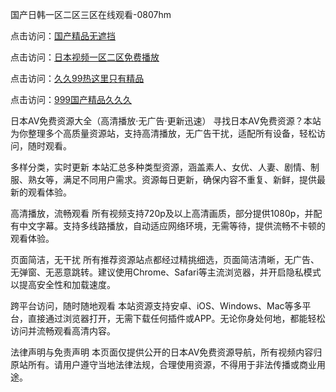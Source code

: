 国产日韩一区二区三区在线观看-0807hm

点击访问：<a href="https://heiliaozj3tjd.pages.dev">国产精品无遮挡</a>

点击访问：<a href="https://heiliaowzu4ur.pages.dev">日本视频一区二区免费播放</a>

点击访问：<a href="https://heiliaoxwd5i8.pages.dev">久久99热这里只有精品</a>

点击访问：<a href="https://heiliaoe8ajia.pages.dev">999国产精品久久久</a>


日本AV免费资源大全（高清播放·无广告·更新迅速）
寻找日本AV免费资源？本站为你整理多个高质量资源站，支持高清播放，无广告干扰，适配所有设备，轻松访问，随时观看。

多样分类，实时更新
本站汇总多种类型资源，涵盖素人、女优、人妻、剧情、制服、熟女等，满足不同用户需求。资源每日更新，确保内容不重复、新鲜，提供最新的观看体验。

高清播放，流畅观看
所有视频支持720p及以上高清画质，部分提供1080p，并配有中文字幕。支持多线路播放，自动适应网络环境，无需等待，提供流畅不卡顿的观看体验。

页面简洁，无干扰
所有推荐资源站点都经过精挑细选，页面简洁清晰，无广告、无弹窗、无恶意跳转。建议使用Chrome、Safari等主流浏览器，并开启隐私模式以提高安全性和加载速度。

跨平台访问，随时随地观看
本站资源支持安卓、iOS、Windows、Mac等多平台，直接通过浏览器打开，无需下载任何插件或APP。无论你身处何地，都能轻松访问并流畅观看高清内容。

法律声明与免责声明
本页面仅提供公开的日本AV免费资源导航，所有视频内容归原站所有。请用户遵守当地法律法规，合理使用资源，不得用于非法传播或商业用途。


<span style="display:none;">[Canonical link]( ）</span>
